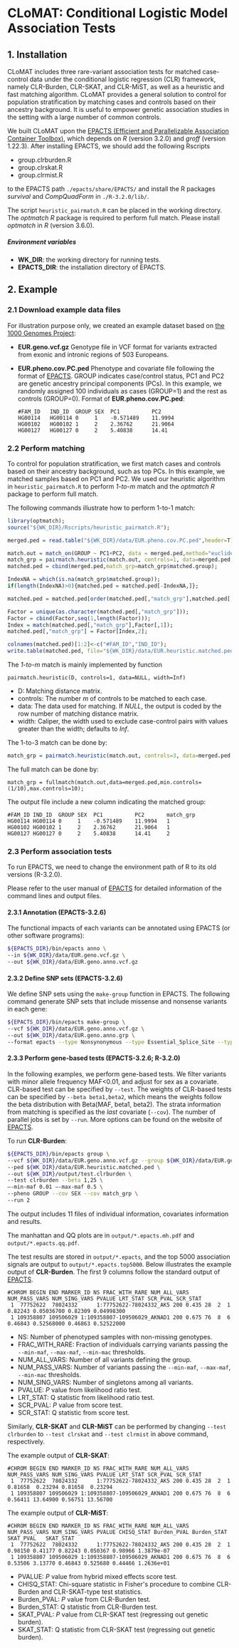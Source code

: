 # CLoMAT: Conditional Logistic Model Association Tests

## 1. Installation

CLoMAT includes three rare-variant association tests for matched case-control data under the conditional logistic regression (CLR) framework, namely CLR-Burden, CLR-SKAT, and CLR-MiST, as well as a heuristic and fast matching algorithm. CLoMAT provides a general solution to control for population stratification by matching cases and controls based on their ancestry background. It is useful to empower genetic association studies in the setting with a large number of common controls. 

We  built CLoMAT upon the [EPACTS (Efficient and Parallelizable Association Container Toolbox)](https://genome.sph.umich.edu/wiki/EPACTS), which depends on *R* (version 3.2.0) and *groff* (version 1.22.3). After installing EPACTS, we should add the following Rscripts 

- group.clrburden.R
- group.clrskat.R
- group.clrmist.R

to the EPACTS path `./epacts/share/EPACTS/` and install the R packages *survival* and *CompQuadForm* in `./R-3.2.0/lib/`.

The script `heuristic_pairmatch.R`  can be placed in the working directory. The *optmatch* *R* package is required to perform full match. Please install *optmatch* in *R* (version 3.6.0). 

##### Environment variables

- **WK_DIR**: the working directory for running tests.
- **EPACTS_DIR**: the installation directory of EPACTS. 

## 2. Example

### 2.1  Download example data files

For illustration purpose only, we created an example dataset based on [the 1000 Genomes Project](https://www.internationalgenome.org/):

- **EUR.geno.vcf.gz** Genotype file in VCF format for variants extracted from exonic and intronic regions of 503 Europeans. 

- **EUR.pheno.cov.PC.ped** Phenotype and covariate file following the format of  [EPACTS](https://genome.sph.umich.edu/wiki/EPACTS). GROUP indicates case/control status, PC1 and PC2 are genetic ancestry principal components (PCs). In this example, we randomly assigned 100 individuals as cases (GROUP=1) and the rest as controls (GROUP=0). Format of **EUR.pheno.cov.PC.ped**:

  ```
  #FAM_ID	IND_ID	GROUP SEX  PC1	        PC2	  
  HG00114	HG00114	0	  1	   -0.571489	11.9994 
  HG00102	HG00102	1	  2	   2.36762	    21.9064 
  HG00127	HG00127	0	  2	   5.40838	    14.41   
  ```

### 2.2  Perform matching

To control for population stratification, we first match cases and controls based on their ancestry background, such as top PCs. In this example, we matched samples based on PC1 and PC2. We used our heuristic algorithm in `heuristic_pairmatch.R` to perform *1-to-m* match and  the *optmatch* *R* package to perform full match. 

The following commands illustrate how to perform 1-to-1 match:

```R
library(optmatch);
source("${WK_DIR}/Rscripts/heuristic_pairmatch.R");

merged.ped = read.table("${WK_DIR}/data/EUR.pheno.cov.PC.ped",header=T)

match.out = match_on(GROUP ~ PC1+PC2, data = merged.ped,method="euclidean");
match_grp = pairmatch.heuristic(match.out, controls=1, data=merged.ped, width=Inf);
matched.ped = cbind(merged.ped,match_grp=match_grp$matched.group);

IndexNA = which(is.na(match_grp$matched.group));
if(length(IndexNA)>0){matched.ped = matched.ped[-IndexNA,]};

matched.ped = matched.ped[order(matched.ped[,"match_grp"],matched.ped[,"GROUP"]),];

Factor = unique(as.character(matched.ped[,"match_grp"]));
Factor = cbind(Factor,seq(1,length(Factor)));
Index = match(matched.ped[,"match_grp"],Factor[,1]);
matched.ped[,"match_grp"] = Factor[Index,2];

colnames(matched.ped)[1:2]<-c("#FAM_ID","IND_ID");
write.table(matched.ped, file="${WK_DIR}/data/EUR.heuristic.matched.ped",quote=F,row.names=F,sep="\t")
```

The *1-to-m* match is mainly implemented by function 

```
pairmatch.heuristic(D, controls=1, data=NULL, width=Inf)
```

- D: Matching distance matrix. 
- controls: The number *m* of controls to be matched to each case.
- data: The data used for matching. If *NULL*, the output is coded by the row number of matching distance matrix.
- width: Caliper, the width used to exclude case-control pairs with values greater than the width; defaults to *Inf*.

The 1-to-3 match can be done by: 

```R
match_grp = pairmatch.heuristic(match.out, controls=3, data=merged.ped, width=Inf);
```

 The full match can be done by: 

```
match_grp = fullmatch(match.out,data=merged.ped,min.controls=(1/10),max.controls=10);
```

The output file include a new column indicating the matched group: 

```
#FAM_ID	IND_ID	GROUP SEX  PC1	        PC2	      match_grp
HG00114	HG00114	0	  1	   -0.571489	11.9994   1
HG00102	HG00102	1	  2	   2.36762	    21.9064   1
HG00127	HG00127	0	  2	   5.40838	    14.41     2
```

### 2.3 Perform association tests 

To run EPACTS, we need to change the environment path of R to its old versions (R-3.2.0). 

Please refer to the user manual of  [EPACTS](https://genome.sph.umich.edu/wiki/EPACTS) for detailed information of the command lines and output files.

#### 2.3.1 Annotation (EPACTS-3.2.6)

The functional impacts of each variants can be annotated using EPACTS (or other software programs):

```bash
${EPACTS_DIR}/bin/epacts anno \
--in ${WK_DIR}/data/EUR.geno.vcf.gz \
--out ${WK_DIR}/data/EUR.geno.anno.vcf.gz
```

 #### 2.3.2 Define SNP sets (EPACTS-3.2.6)

We define SNP sets using the `make-group` function in EPACTS. The following command generate SNP sets that include missense and nonsense variants in each gene:

```bash
${EPACTS_DIR}/bin/epacts make-group \
--vcf ${WK_DIR}/data/EUR.geno.anno.vcf.gz \
--out ${WK_DIR}/data/EUR.geno.anno.grp \
--format epacts --type Nonsynonymous --type Essential_Splice_Site --type Normal_Splice_Site --type Start_Loss --type Stop_Loss --type Stop_Gain 
```

 #### 2.3.3 Perform gene-based tests (EPACTS-3.2.6; R-3.2.0)

In the following examples, we perform gene-based tests. We filter variants with  minor allele frequency MAF<0.01, and adjust for sex as a covariate. CLR-based test can be specified by `--test`. The weights of CLR-based tests can be specified by `--beta beta1,beta2`, which means the weights follow the beta distribution with Beta(MAF, beta1, beta2). The strata information from matching is specified as the *last* covariate (`--cov`). The number of parallel jobs is set by `--run`. More options can be found on the website of  [EPACTS](https://genome.sph.umich.edu/wiki/EPACTS).

To run **CLR-Burden**:

```bash
${EPACTS_DIR}/bin/epacts group \
--vcf ${WK_DIR}/data/EUR.geno.anno.vcf.gz --group ${WK_DIR}/data/EUR.geno.anno.grp \
--ped ${WK_DIR}/data/EUR.heuristic.matched.ped \
--out ${WK_DIR}/output/test.clrburden \
--test clrburden --beta 1,25 \
–-min-maf 0.01 –-max-maf 0.5 \
--pheno GROUP --cov SEX --cov match_grp \
--run 2
```

The output includes 11 files of individual information, covariates information and results. 

The manhattan and QQ plots are in `output/*.epacts.mh.pdf` and `output/*.epacts.qq.pdf`. 

The test results are stored in `output/*.epacts`, and the top 5000 association signals are output to `output/*.epacts.top5000`. Below illustrates the example output of  **CLR-Burden**. The first 9 columns follow the standard output of [EPACTS](https://genome.sph.umich.edu/wiki/EPACTS).

```
#CHROM BEGIN END MARKER_ID NS FRAC_WITH_RARE NUM_ALL_VARS NUM_PASS_VARS	NUM_SING_VARS PVALUE LRT_STAT SCR_PVAL SCR_STAT
 1  77752622  78024332      1:77752622-78024332_AK5 200 0.435 28  2  1 0.82243 0.05036700 0.82309 0.04998300
 1 109358807 109506029 1:109358807-109506029_AKNAD1 200 0.675 76  8  6 0.46843 0.52568000 0.46863 0.52522000
```

- NS: Number of phenotyped samples with non-missing genotypes.
- FRAC_WITH_RARE: Fraction of individuals carrying variants  passing the `--min-maf`, `--max-maf`, `--min-mac` thresholds.
- NUM_ALL_VARS: Number of all variants defining the group.
- NUM_PASS_VARS: Number of variants passing the `--min-maf`, `--max-maf`, `--min-mac` thresholds.
- NUM_SING_VARS: Number of singletons among all variants.
- PVALUE: *P* value from likelihood ratio test.
- LRT_STAT: Q statistic from likelihood ratio test.
- SCR_PVAL: *P* value from score test.
- SCR_STAT: Q statistic from score test.

Similarly, **CLR-SKAT** and **CLR-MiST** can be performed by changing `--test clrburden`  to `--test clrskat` and `--test clrmist` in above command, respectively.

The example output of **CLR-SKAT**:

```
#CHROM BEGIN END MARKER_ID NS FRAC_WITH_RARE NUM_ALL_VARS NUM_PASS_VARS	NUM_SING_VARS PVALUE LRT_STAT SCR_PVAL SCR_STAT
 1  77752622  78024332      1:77752622-78024332_AK5 200 0.435 28  2  1 0.81658  0.23294 0.81658  0.23294
 1 109358807 109506029 1:109358807-109506029_AKNAD1 200 0.675 76  8  6 0.56411 13.64900 0.56751 13.56700
```

The example output of **CLR-MiST**:

```
#CHROM BEGIN END MARKER_ID NS FRAC_WITH_RARE NUM_ALL_VARS NUM_PASS_VARS	NUM_SING_VARS PVALUE CHISQ_STAT Burden_PVAL	Burden_STAT	SKAT_PVAL	SKAT_STAT
 1  77752622  78024332      1:77752622-78024332_AK5 200 0.435 28  2  1 0.98150 0.41177 0.82243 0.050367 0.98966 1.3879e-07 
 1 109358807 109506029 1:109358807-109506029_AKNAD1 200 0.675 76  8  6 0.53506 3.13770 0.46843 0.525680 0.44466 1.2636e+01 
```

- PVALUE: *P* value from hybrid mixed effects score test.
- CHISQ_STAT: Chi-square statistic in Fisher's procedure to combine CLR-Burden and CLR-SKAT-type test statistics. 
- Burden_PVAL: *P* value from CLR-Burden test.
- Burden_STAT: Q statistic from CLR-Burden test.
- SKAT_PVAL: *P* value from CLR-SKAT test (regressing out genetic burden).
- SKAT_STAT: Q statistic from CLR-SKAT test (regressing out genetic burden).
